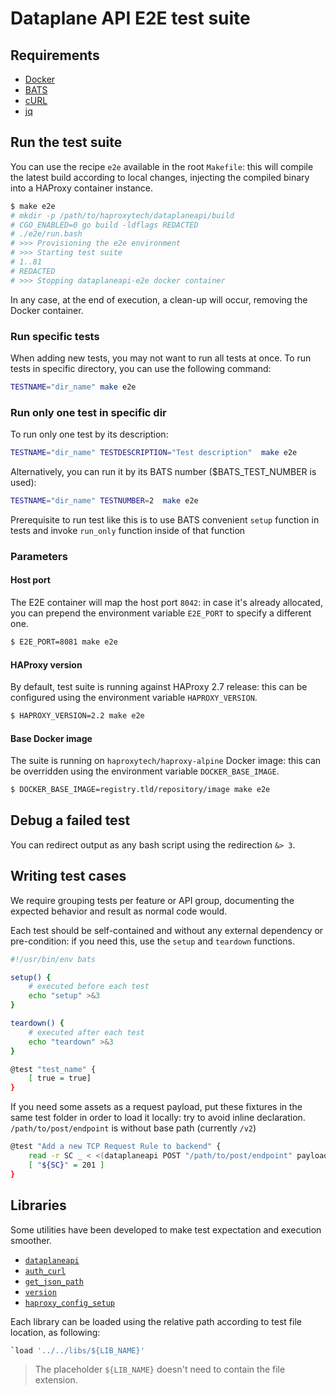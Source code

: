 # Dataplane API E2E test suite

## Requirements

- [Docker](https://www.docker.com/)
- [BATS](https://github.com/sstephenson/bats)
- [cURL](https://github.com/curl/curl)
- [jq](https://github.com/stedolan/jq)

## Run the test suite

You can use the recipe `e2e` available in the root `Makefile`:
this will compile the latest build according to local changes, injecting
the compiled binary into a HAProxy container instance.

```bash
$ make e2e
# mkdir -p /path/to/haproxytech/dataplaneapi/build
# CGO_ENABLED=0 go build -ldflags REDACTED
# ./e2e/run.bash
# >>> Provisioning the e2e environment
# >>> Starting test suite
# 1..81
# REDACTED
# >>> Stopping dataplaneapi-e2e docker container
```

In any case, at the end of execution, a clean-up will occur, removing the
Docker container.

### Run specific tests
When adding new tests, you may not want to run all tests at once.
To run tests in specific directory, you can use the following command:
```bash
TESTNAME="dir_name" make e2e
```
### Run only one test in specific dir
To run only one test by its description:
```bash
TESTNAME="dir_name" TESTDESCRIPTION="Test description"  make e2e
```

Alternatively, you can run it by its BATS number ($BATS_TEST_NUMBER is used):
```bash
TESTNAME="dir_name" TESTNUMBER=2  make e2e
```

Prerequisite to run test like this is to use BATS convenient `setup` function
in tests and invoke `run_only` function inside of that function

### Parameters

#### Host port

The E2E container will map the host port `8042`: in case it's already
allocated, you can prepend the environment variable `E2E_PORT` to specify a
different one.

```bash
$ E2E_PORT=8081 make e2e
```

#### HAProxy version

By default, test suite is running against HAProxy 2.7 release: this can be
configured using the environment variable `HAPROXY_VERSION`.

```bash
$ HAPROXY_VERSION=2.2 make e2e
```

#### Base Docker image

The suite is running on `haproxytech/haproxy-alpine` Docker image: this
can be overridden using the environment variable `DOCKER_BASE_IMAGE`.

```bash
$ DOCKER_BASE_IMAGE=registry.tld/repository/image make e2e
```

## Debug a failed test

You can redirect output as any bash script using the redirection `&> 3`.

## Writing test cases

We require grouping tests per feature or API group, documenting the expected
behavior and result as normal code would.

Each test should be self-contained and without any external dependency or
pre-condition: if you need this, use the `setup` and `teardown` functions.

```bash
#!/usr/bin/env bats

setup() {
    # executed before each test
    echo "setup" >&3
}

teardown() {
    # executed after each test
    echo "teardown" >&3
}

@test "test_name" {
    [ true = true]
}
```

If you need some assets as a request payload, put these fixtures in the same
test folder in order to load it locally: try to avoid inline declaration.
`/path/to/post/endpoint` is without base path (currently `/v2`)

```bash
@test "Add a new TCP Request Rule to backend" {
	read -r SC _ < <(dataplaneapi POST "/path/to/post/endpoint" payload.json)
	[ "${SC}" = 201 ]
}
```

## Libraries

Some utilities have been developed to make test expectation and execution
smoother.

- [`dataplaneapi`](./libs/dataplaneapi.bash)
- [`auth_curl`](./libs/auth_curl.bash#)
- [`get_json_path`](./libs/get_json_path.bash)
- [`version`](./libs/version.bash)
- [`haproxy_config_setup`](./libs/haproxy_config_setup.bash)

Each library can be loaded using the relative path according to test file
location, as following:

```bash
`load '../../libs/${LIB_NAME}'
```

> The placeholder `${LIB_NAME}` doesn't need to contain the file extension.
